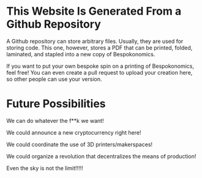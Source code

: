 # This Website Is Generated From a Github Repository

A Github repository can store arbitrary files. Usually, they are used for storing code. This one, however, stores a PDF that can be printed, folded, laminated, and stapled into a new copy of Bespokonomics.

If you want to put your own bespoke spin on a printing of Bespokonomics, feel free! You can even create a pull request to upload your creation here, so other people can use your version.

# Future Possibilities

We can do whatever the f**k we want!

We could announce a new cryptocurrency right here!

We could coordinate the use of 3D printers/makerspaces!

We could organize a revolution that decentralizes the means of production!

Even the sky is not the limit!!!!!
